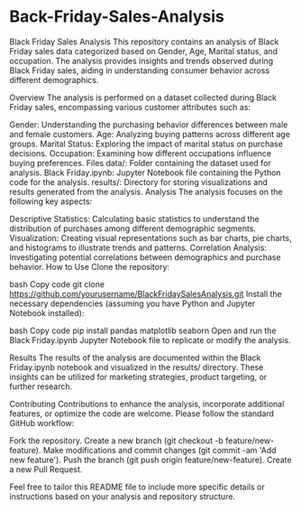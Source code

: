 # Back-Friday-Sales-Analysis

Black Friday Sales Analysis
This repository contains an analysis of Black Friday sales data categorized based on Gender, Age, Marital status, and occupation. The analysis provides insights and trends observed during Black Friday sales, aiding in understanding consumer behavior across different demographics.

Overview
The analysis is performed on a dataset collected during Black Friday sales, encompassing various customer attributes such as:

Gender: Understanding the purchasing behavior differences between male and female customers.
Age: Analyzing buying patterns across different age groups.
Marital Status: Exploring the impact of marital status on purchase decisions.
Occupation: Examining how different occupations influence buying preferences.
Files
data/: Folder containing the dataset used for analysis.
Black Friday.ipynb: Jupyter Notebook file containing the Python code for the analysis.
results/: Directory for storing visualizations and results generated from the analysis.
Analysis
The analysis focuses on the following key aspects:

Descriptive Statistics: Calculating basic statistics to understand the distribution of purchases among different demographic segments.
Visualization: Creating visual representations such as bar charts, pie charts, and histograms to illustrate trends and patterns.
Correlation Analysis: Investigating potential correlations between demographics and purchase behavior.
How to Use
Clone the repository:

bash
Copy code
git clone https://github.com/yourusername/BlackFridaySalesAnalysis.git
Install the necessary dependencies (assuming you have Python and Jupyter Notebook installed):

bash
Copy code
pip install pandas matplotlib seaborn
Open and run the Black Friday.ipynb Jupyter Notebook file to replicate or modify the analysis.

Results
The results of the analysis are documented within the Black Friday.ipynb notebook and visualized in the results/ directory. These insights can be utilized for marketing strategies, product targeting, or further research.

Contributing
Contributions to enhance the analysis, incorporate additional features, or optimize the code are welcome. Please follow the standard GitHub workflow:

Fork the repository.
Create a new branch (git checkout -b feature/new-feature).
Make modifications and commit changes (git commit -am 'Add new feature').
Push the branch (git push origin feature/new-feature).
Create a new Pull Request.


Feel free to tailor this README file to include more specific details or instructions based on your analysis and repository structure.






